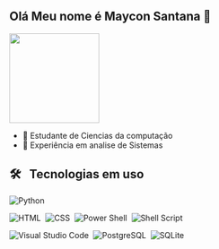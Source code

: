 ## Olá Meu nome é Maycon Santana 👋
<div>
<picture>
  <source
    srcset="https://github-readme-stats.vercel.app/api?username=Mjssantana&show_icons=true&theme=transparent&count_private=true&locale=pt-br&card_width=250px&custom_title=Estatisticas+de+MayconSantana"
    media="(prefers-color-scheme: dark)"
  />
  <img height="160em" src="https://github-readme-stats.vercel.app/api?username=Mjssantana&show_icons=true" />
</picture>
<!--
<img height="120em" src="https://github-readme-stats.vercel.app/api/top-langs/?username=Mjssantana&layout=compact&langs_count=16&theme=transparent"/>
-->
</div>

- 🌱 Estudante de Ciencias da computação
- 🔭 Experiência em analise de Sistemas 
<!-- estatisticas de visualizacao
<p align="left"> <img src="https://komarev.com/ghpvc/?username=Mjssantana&color=yellow" alt="Profile views" /> </p>-->

## 🛠 &nbsp; Tecnologias em uso

![Python](https://img.shields.io/badge/-Python-05122A?style=flat&logo=python)&nbsp;

![HTML](https://img.shields.io/badge/-HTML-05122A?style=flat&logo=HTML5)&nbsp;
![CSS](https://img.shields.io/badge/-CSS-05122A?style=flat&logo=CSS3&logoColor=1572B6)&nbsp;
![Power Shell](https://img.shields.io/badge/-PowerShell-05122A?style=flat&logo=powershell)&nbsp;
![Shell Script](https://img.shields.io/badge/-ShellScript-05122A?style=flat&logo=gnubash)&nbsp;
<!-- ![JavaScript](https://img.shields.io/badge/-JavaScript-05122A?style=flat&logo=javascript)&nbsp;
<!-- ![Node.js](https://img.shields.io/badge/-Node.js-05122A?style=flat&logo=node.js)&nbsp;
![GitHub](https://img.shields.io/badge/-GitHub-05122A?style=flat&logo=github)&nbsp;-->
![Visual Studio Code](https://img.shields.io/badge/-Visual%20Studio%20Code-05122A?style=flat&logo=visual-studio-code&logoColor=007ACC)&nbsp;
![PostgreSQL](https://img.shields.io/badge/-PostgreSQL-05122A?style=flat&logo=postgresql)&nbsp;
![SQLite](https://img.shields.io/badge/-SQLite-05122A?style=flat&logo=sqlite)&nbsp;
